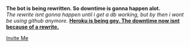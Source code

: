 <b>The bot is being rewritten. So downtime is gonna happen alot.</b> <br />
<i>The rewrite isnt gonna happen until i get a db working, but by then i wont be using github anymore.</i>
<u><b>Heroku is being gey. The downtime now isnt because of a rewrite.</b></u>

[Invite Me](https://discordapp.com/api/oauth2/authorize?client_id=405635474124832768&permissions=8&scope=bot) 
